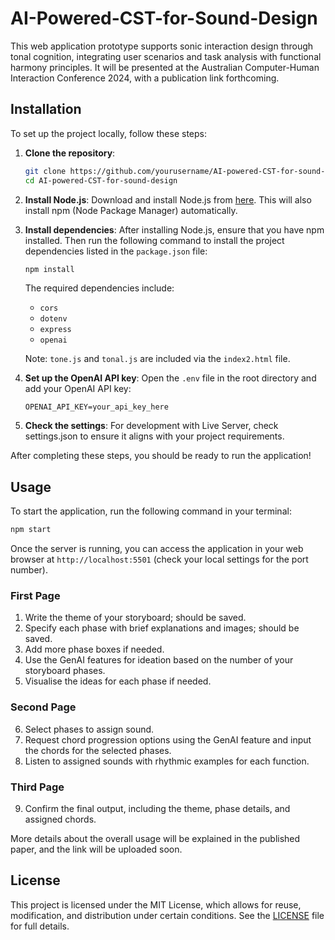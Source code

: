 <style>
  section {
    margin-bottom: 20px; /* Adds margin below each section */
  }
</style>

# AI-Powered-CST-for-Sound-Design


This web application prototype supports sonic interaction design through tonal cognition, integrating user scenarios and task analysis with functional harmony principles. It will be presented at the Australian Computer-Human Interaction Conference 2024, with a publication link forthcoming.


## Installation

To set up the project locally, follow these steps:


1. **Clone the repository**:
   ```bash
   git clone https://github.com/yourusername/AI-powered-CST-for-sound-design.git
   cd AI-powered-CST-for-sound-design
   ```


2. **Install Node.js**:
   Download and install Node.js from [here](https://nodejs.org/). This will also install npm (Node Package Manager) automatically.


3. **Install dependencies**:
   After installing Node.js, ensure that you have npm installed. Then run the following command to install the project dependencies listed in the `package.json` file:
   ```bash
   npm install
   ```


   The required dependencies include:
   - `cors`
   - `dotenv`
   - `express`
   - `openai`


   Note: `tone.js` and `tonal.js` are included via the `index2.html` file. 


4. **Set up the OpenAI API key**:
   Open the `.env` file in the root directory and add your OpenAI API key:
   ```
   OPENAI_API_KEY=your_api_key_here
   ```


5. **Check the settings**:
   For development with Live Server, check settings.json to ensure it aligns with your project requirements.


After completing these steps, you should be ready to run the application!


## Usage


To start the application, run the following command in your terminal:


```bash
npm start
```


Once the server is running, you can access the application in your web browser at `http://localhost:5501` (check your local settings for the port number).


### First Page
1. Write the theme of your storyboard; should be saved.
2. Specify each phase with brief explanations and images; should be saved.
3. Add more phase boxes if needed.
4. Use the GenAI features for ideation based on the number of your storyboard phases.
5. Visualise the ideas for each phase if needed.


### Second Page
6. Select phases to assign sound.
7. Request chord progression options using the GenAI feature and input the chords for the selected phases.
8. Listen to assigned sounds with rhythmic examples for each function.


### Third Page
9. Confirm the final output, including the theme, phase details, and assigned chords.


More details about the overall usage will be explained in the published paper, and the link will be uploaded soon.


## License


This project is licensed under the MIT License, which allows for reuse, modification, and distribution under certain conditions. See the [LICENSE](LICENSE) file for full details.
